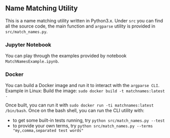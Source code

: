 ## Name Matching Utility
This is a name matching utility written in Python3.x.
Under `src` you can find all the source code, the main function and `argparse` utility is provided in `src/match_names.py`.

### Jupyter Notebook
You can play through the examples provided by notebook `MatchNamesExample.ipynb`.

### Docker
You can build a Docker image and run it to interact with the `argparse CLI`.
Example in Linux:
Build the image: `sudo docker build -t matchnames:latest .`

Once built, you can run it with `sudo docker run -ti matchnames:latest /bin/bash`.
Once on the bash shell, you can run the CLI utility with:

- to get some built-in tests running, try `python src/match_names.py --test`
- to provide your own terms, try `python src/match_names.py --terms "my,comma,separated test words"`
